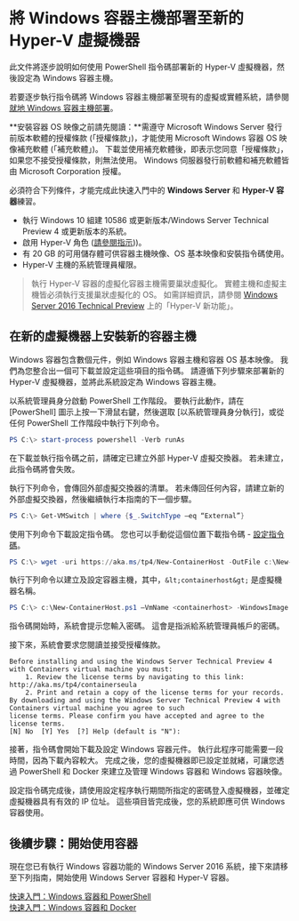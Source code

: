# 將 Windows 容器主機部署至新的 Hyper-V 虛擬機器

此文件將逐步說明如何使用 PowerShell 指令碼部署新的 Hyper-V 虛擬機器，然後設定為 Windows 容器主機。

若要逐步執行指令碼將 Windows 容器主機部署至現有的虛擬或實體系統，請參閱[就地 Windows 容器主機部署](./inplace_setup.md)。

**安裝容器 OS 映像之前請先閱讀：**需遵守 Microsoft Windows Server 發行前版本軟體的授權條款 (「授權條款」)，才能使用 Microsoft Windows 容器 OS 映像補充軟體 (「補充軟體」)。 下載並使用補充軟體後，即表示您同意「授權條款」，如果您不接受授權條款，則無法使用。 Windows 伺服器發行前軟體和補充軟體皆由 Microsoft Corporation 授權。

必須符合下列條件，才能完成此快速入門中的 **Windows Server** 和 **Hyper-V 容器**練習。

* 執行 Windows 10 組建 10586 或更新版本/Windows Server Technical Preview 4 或更新版本的系統。
* 啟用 Hyper-V 角色 ([請參閱指示](https://msdn.microsoft.com/virtualization/hyperv_on_windows/quick_start/walkthrough_install#UsingPowerShell)))。
* 有 20 GB 的可用儲存體可供容器主機映像、OS 基本映像和安裝指令碼使用。
* Hyper-V 主機的系統管理員權限。

> 執行 Hyper-V 容器的虛擬化容器主機需要巢狀虛擬化。 實體主機和虛擬主機皆必須執行支援巢狀虛擬化的 OS。 如需詳細資訊，請參閱 [Windows Server 2016 Technical Preview](https://technet.microsoft.com/library/dn765471.aspx#BKMK_nested) 上的「Hyper-V 新功能」。

## 在新的虛擬機器上安裝新的容器主機

Windows 容器包含數個元件，例如 Windows 容器主機和容器 OS 基本映像。 我們為您整合出一個可下載並設定這些項目的指令碼。 請遵循下列步驟來部署新的 Hyper-V 虛擬機器，並將此系統設定為 Windows 容器主機。

以系統管理員身分啟動 PowerShell 工作階段。 要執行此動作，請在 [PowerShell] 圖示上按一下滑鼠右鍵，然後選取 [以系統管理員身分執行]，或從任何 PowerShell 工作階段中執行下列命令。

``` powershell
PS C:\> start-process powershell -Verb runAs
```

在下載並執行指令碼之前，請確定已建立外部 Hyper-V 虛擬交換器。 若未建立，此指令碼將會失敗。

執行下列命令，會傳回外部虛擬交換器的清單。 若未傳回任何內容，請建立新的外部虛擬交換器，然後繼續執行本指南的下一個步驟。

```powershell
PS C:\> Get-VMSwitch | where {$_.SwitchType –eq “External”}
```

使用下列命令下載設定指令碼。 您也可以手動從這個位置下載指令碼 - [設定指令碼](https://aka.ms/tp4/New-ContainerHost)。

``` PowerShell
PS C:\> wget -uri https://aka.ms/tp4/New-ContainerHost -OutFile c:\New-ContainerHost.ps1
```

執行下列命令以建立及設定容器主機，其中，`&lt;containerhost&gt;` 是虛擬機器名稱。

``` powershell
PS C:\> c:\New-ContainerHost.ps1 –VmName <containerhost> -WindowsImage ServerDatacenterCore -Hyperv
```

指令碼開始時，系統會提示您輸入密碼。 這會是指派給系統管理員帳戶的密碼。

接下來，系統會要求您閱讀並接受授權條款。

```
Before installing and using the Windows Server Technical Preview 4 with Containers virtual machine you must:
    1. Review the license terms by navigating to this link: http://aka.ms/tp4/containerseula
    2. Print and retain a copy of the license terms for your records.
By downloading and using the Windows Server Technical Preview 4 with Containers virtual machine you agree to such
license terms. Please confirm you have accepted and agree to the license terms.
[N] No  [Y] Yes  [?] Help (default is "N"):
```

接著，指令碼會開始下載及設定 Windows 容器元件。 執行此程序可能需要一段時間，因為下載內容較大。 完成之後，您的虛擬機器即已設定並就緒，可讓您透過 PowerShell 和 Docker 來建立及管理 Windows 容器和 Windows 容器映像。

設定指令碼完成後，請使用設定程序執行期間所指定的密碼登入虛擬機器，並確定虛擬機器具有有效的 IP 位址。 這些項目皆完成後，您的系統即應可供 Windows 容器使用。

## 後續步驟：開始使用容器

現在您已有執行 Windows 容器功能的 Windows Server 2016 系統，接下來請移至下列指南，開始使用 Windows Server 容器和 Hyper-V 容器。

[快速入門：Windows 容器和 PowerShell](./manage_powershell.md)  
[快速入門：Windows 容器和 Docker](./manage_docker.md)




<!--HONumber=Jan16_HO2-->
